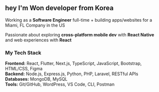 ## hey I'm Won developer from Korea

Working as a **Software Engineer** full-time + building apps/websites for a Miami, FL Company in the US

Passionate about exploring **cross-platform mobile dev** with **React Native** and web experiences with **React**

### My Tech Stack
**Frontend:** React, Flutter, Next.js, TypeScript, JavaScript, Bootstrap, HTML/CSS, Figma  
**Backend:** Node.js, Express.js, Python, PHP, Laravel, RESTful APIs  
**Databases:** MongoDB, MySQL  
**Tools:** Git/GitHub, WordPress, VS Code, CLI, Postman
